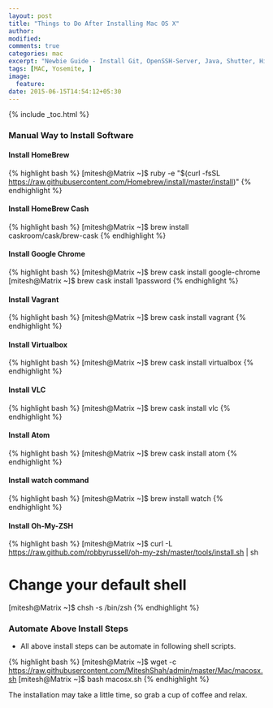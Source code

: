 ```yaml
---
layout: post
title: "Things to Do After Installing Mac OS X"
author:
modified:
comments: true
categories: mac
excerpt: "Newbie Guide - Install Git, OpenSSH-Server, Java, Shutter, Hipchat, VLC and Google Chrome"
tags: [MAC, Yosemite, ]
image:
  feature:
date: 2015-06-15T14:54:12+05:30
---
```


{% include _toc.html %}

### Manual Way to Install Software

#### Install HomeBrew
{% highlight bash %}
[mitesh@Matrix ~]$ ruby -e "$(curl -fsSL https://raw.githubusercontent.com/Homebrew/install/master/install)"
{% endhighlight %}

#### Install HomeBrew  Cash
{% highlight bash %}
[mitesh@Matrix ~]$ brew install caskroom/cask/brew-cask
{% endhighlight %}

#### Install Google Chrome
{% highlight bash %}
[mitesh@Matrix ~]$ brew cask install google-chrome
[mitesh@Matrix ~]$ brew cask install 1password
{% endhighlight %}

#### Install Vagrant
{% highlight bash %}
[mitesh@Matrix ~]$ brew cask install vagrant
{% endhighlight %}

#### Install Virtualbox
{% highlight bash %}
[mitesh@Matrix ~]$ brew cask install virtualbox
{% endhighlight %}

#### Install VLC
{% highlight bash %}
[mitesh@Matrix ~]$ brew cask install vlc
{% endhighlight %}

#### Install Atom
{% highlight bash %}
[mitesh@Matrix ~]$ brew cask install atom
{% endhighlight %}

#### Install watch command
{% highlight bash %}
[mitesh@Matrix ~]$ brew install watch
{% endhighlight %}

#### Install Oh-My-ZSH
{% highlight bash %}
[mitesh@Matrix ~]$ curl -L https://raw.github.com/robbyrussell/oh-my-zsh/master/tools/install.sh | sh

# Change your default shell
[mitesh@Matrix ~]$ chsh -s /bin/zsh
{% endhighlight %}

### Automate Above Install Steps

* All above install steps can be automate in following shell scripts.

{% highlight bash %}
[mitesh@Matrix ~]$ wget -c https://raw.githubusercontent.com/MiteshShah/admin/master/Mac/macosx.sh
[mitesh@Matrix ~]$ bash macosx.sh
{% endhighlight %}


The installation may take a little time, so grab a cup of coffee <i class="fa fa-coffee"></i> and relax.
